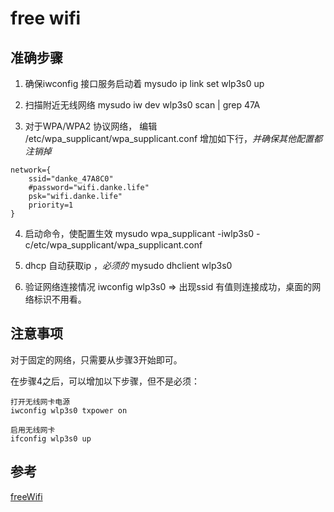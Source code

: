 # free wifi

## 准确步骤
1. 确保iwconfig 接口服务启动着
mysudo ip link set wlp3s0 up

2. 扫描附近无线网络
mysudo iw dev wlp3s0 scan | grep 47A

3. 对于WPA/WPA2 协议网络， 编辑 /etc/wpa_supplicant/wpa_supplicant.conf
增加如下行，*并确保其他配置都注销掉*
```
network={
    ssid="danke_47A8C0" 
    #password="wifi.danke.life" 
    psk="wifi.danke.life" 
    priority=1
}
```
4. 启动命令，使配置生效
mysudo wpa_supplicant -iwlp3s0 -c/etc/wpa_supplicant/wpa_supplicant.conf

5. dhcp 自动获取ip ，*必须的*
mysudo dhclient wlp3s0

6. 验证网络连接情况
iwconfig wlp3s0 => 出现ssid 有值则连接成功，桌面的网络标识不用看。

## 注意事项
对于固定的网络，只需要从步骤3开始即可。

在步骤4之后，可以增加以下步骤，但不是必须：
```
打开无线网卡电源
iwconfig wlp3s0 txpower on

启用无线网卡
ifconfig wlp3s0 up
```

## 参考
[freeWifi](https://blog.csdn.net/greenjolly/article/details/81038694)

